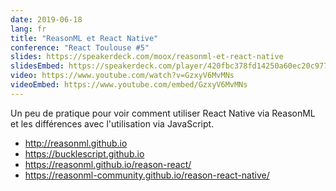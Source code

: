 ```yaml
---
date: 2019-06-18
lang: fr
title: "ReasonML et React Native"
conference: "React Toulouse #5"
slides: https://speakerdeck.com/moox/reasonml-et-react-native
slidesEmbed: https://speakerdeck.com/player/420fbc378fd14250a60ec20c9779017d?title=false
video: https://www.youtube.com/watch?v=GzxyV6MvMNs
videoEmbed: https://www.youtube.com/embed/GzxyV6MvMNs
---
```


Un peu de pratique pour voir comment utiliser React Native via ReasonML et les
différences avec l'utilisation via JavaScript.

- <http://reasonml.github.io>
- <https://bucklescript.github.io>
- <https://reasonml.github.io/reason-react/>
- <https://reasonml-community.github.io/reason-react-native/>

